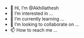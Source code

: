 - 👋 Hi, I’m @Akhillathesh
- 👀 I’m interested in ...
- 🌱 I’m currently learning ...
- 💞️ I’m looking to collaborate on ...
- 📫 How to reach me ...

<!---
Akhillathesh/Akhillathesh is a ✨ special ✨ repository because its `README.md` (this file) appears on your GitHub profile.
You can click the Preview link to take a look at your changes.h 
fvrhjnrsjhtsjtjhdrb
